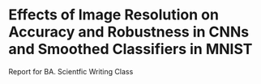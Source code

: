 # Effects of Image Resolution on Accuracy and Robustness in CNNs and Smoothed Classifiers in MNIST
Report for BA. Scientfic Writing Class

